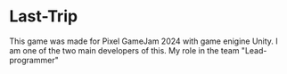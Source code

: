 # Last-Trip
This game was made for Pixel GameJam 2024 with game enigine Unity. I am one of the two main developers of this. My role in the team "Lead-programmer"
